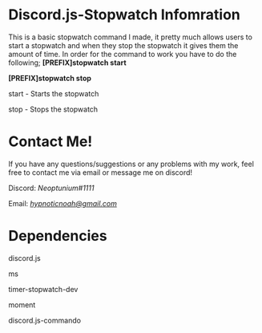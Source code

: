# Discord.js-Stopwatch Infomration 

This is a basic stopwatch command I made, it pretty much allows users to start a stopwatch and when they stop the stopwatch it gives them the amount of time. In order for the command to work you have to do the following;
**[PREFIX]stopwatch start**

**[PREFIX]stopwatch stop**

start - Starts the stopwatch

stop - Stops the stopwatch

# Contact Me!
 If you have any questions/suggestions or any problems with my work, feel free to contact me via email or message me on discord!

  Discord: *Neoptunium#1111*

  Email: *hypnoticnoah@gmail.com*

# Dependencies 
discord.js 

ms  

timer-stopwatch-dev

moment

discord.js-commando
